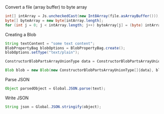 
Convert a file (array buffer) to byte array
```java
int[] intArray = Js.uncheckedCast(new Int8Array(file.asArrayBuffer()));
byte[] byteArray = new byte[intArray.length];
for (int j = 0; j < intArray.length; j++) byteArray[j] = (byte) intArray[j];
```

Creating a Blob
```java
String textContent = "some text content";
BlobPropertyBag blobOptions = BlobPropertyBag.create();
blobOptions.setType("text/plain");

ConstructorBlobPartsArrayUnionType data = ConstructorBlobPartsArrayUnionType.of(textContent);

Blob blob = new Blob(new ConstructorBlobPartsArrayUnionType[]{data}, blobOptions);
```

Parse JSON
```java
Object parsedObject = Global.JSON.parse(text);
```

Write JSON
```java
String json = Global.JSON.stringify(object);
```

